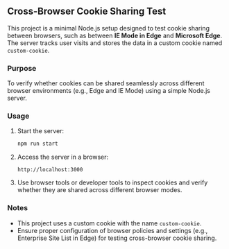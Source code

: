 ## Cross-Browser Cookie Sharing Test

This project is a minimal Node.js setup designed to test cookie sharing between browsers, such as between **IE Mode in Edge** and **Microsoft Edge**. The server tracks user visits and stores the data in a custom cookie named `custom-cookie`.

### Purpose

To verify whether cookies can be shared seamlessly across different browser environments (e.g., Edge and IE Mode) using a simple Node.js server.

### Usage

1. Start the server:
   ```bash
   npm run start
   ```

2. Access the server in a browser:
   ```
   http://localhost:3000
   ```

3. Use browser tools or developer tools to inspect cookies and verify whether they are shared across different browser modes.

### Notes

- This project uses a custom cookie with the name `custom-cookie`.
- Ensure proper configuration of browser policies and settings (e.g., Enterprise Site List in Edge) for testing cross-browser cookie sharing.
